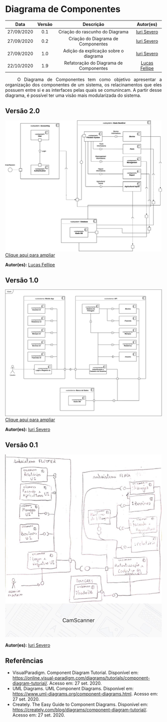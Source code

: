 # Diagrama de Componentes

|    Data    | Versão |                Descrição                |                     Autor(es)                     |
| :--------: | :----: | :-------------------------------------: | :-------------------------------------------: |
| 27/09/2020 |  0.1   | Criação do rascunho do Diagrama | [Iuri Severo](https://github.com/iurisevero) |
| 27/09/2020 |  0.2   | Criação do Diagrama de Componentes | [Iuri Severo](https://github.com/iurisevero) |
| 27/09/2020 |  1.0   | Adição da explicação sobre o diagrama | [Iuri Severo](https://github.com/iurisevero) |
| 22/10/2020 |  1.9   | Refatoração do Diagrama de Componentes | [Lucas Fellipe](https://github.com/lucasfcm9) |

<p align="justify"> &emsp;&emsp; O Diagrama de Componentes tem como objetivo apresentar a organização dos componentes de um sistema, os relacinamentos que eles possuem entre si e as interfaces pelas quais se comunincam. A partir desse diagrama, é possível ter uma visão mais modularizada do sistema.</p>

## Versão 2.0

<img src="docs/Assets/Img/Modeling/ComponentsDiagram/ComponentsDiagram2.png" alt="Diagrama de Componentes">
<a href="docs/Assets/Img/Modeling/ComponentsDiagram/ComponentsDiagram2.png"> Clique aqui para ampliar</a>

**Autor(es):** [Lucas Fellipe](https://github.com/lucasfcm9)

## Versão 1.0

<img src="docs/Assets/Img/Modeling/ComponentsDiagram/ComponentsDiagram.png" alt="Diagrama de Componentes">
<a href="docs/Assets/Img/Modeling/ComponentsDiagram/ComponentsDiagram.png"> Clique aqui para ampliar</a>

**Autor(es):** [Iuri Severo](https://github.com/iurisevero)

## Versão 0.1

<img src="docs/Assets/Img/Modeling/ComponentsDiagram/ComponentsDiagramDraft.jpg" alt="Rascunho do Diagrama de Componentes">

**Autor(es):** [Iuri Severo](https://github.com/iurisevero)

## Referências
* VisualParadigm. Component Diagram Tutorial. Disponível em: <https://online.visual-paradigm.com/diagrams/tutorials/component-diagram-tutorial/>. Acesso em: 27 set. 2020.
* UML Diagrams. UML Component Diagrams. Disponível em: <https://www.uml-diagrams.org/component-diagrams.html>. Acesso em: 27 set. 2020.
* Creately. The Easy Guide to Component Diagrams. Disponível em: <https://creately.com/blog/diagrams/component-diagram-tutorial/>. Acesso em: 27 set. 2020.